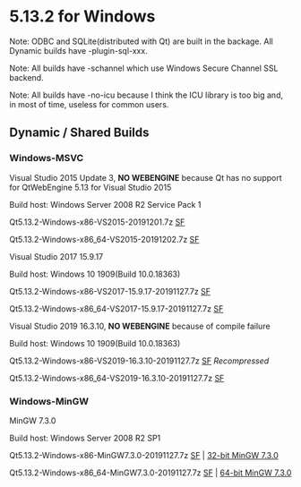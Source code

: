 # 5.13.2 for Windows

Note: ODBC and SQLite(distributed with Qt) are built in the backage. All Dynamic builds have -plugin-sql-xxx.

Note: All builds have -schannel which use Windows Secure Channel SSL backend.

Note: All builds have -no-icu because I think the ICU library is too big and, in most of time, useless for common users.

## Dynamic / Shared Builds

### Windows-MSVC

Visual Studio 2015 Update 3, __NO WEBENGINE__ because Qt has no support for QtWebEngine 5.13 for Visual Studio 2015

Build host: Windows Server 2008 R2 Service Pack 1

Qt5.13.2-Windows-x86-VS2015-20191201.7z [SF](https://sourceforge.net/projects/fsu0413-qtbuilds/files/Qt5.13/Windows-x86/Qt5.13.2-Windows-x86-VS2015-20191201.7z)

Qt5.13.2-Windows-x86_64-VS2015-20191202.7z [SF](https://sourceforge.net/projects/fsu0413-qtbuilds/files/Qt5.13/Windows-x86_64/Qt5.13.2-Windows-x86_64-VS2015-20191202.7z)

Visual Studio 2017 15.9.17

Build host: Windows 10 1909(Build 10.0.18363)

Qt5.13.2-Windows-x86-VS2017-15.9.17-20191127.7z [SF](https://sourceforge.net/projects/fsu0413-qtbuilds/files/Qt5.13/Windows-x86/Qt5.13.2-Windows-x86-VS2017-15.9.17-20191127.7z)

Qt5.13.2-Windows-x86_64-VS2017-15.9.17-20191127.7z [SF](https://sourceforge.net/projects/fsu0413-qtbuilds/files/Qt5.13/Windows-x86_64/Qt5.13.2-Windows-x86_64-VS2017-15.9.17-20191127.7z)

Visual Studio 2019 16.3.10, __NO WEBENGINE__ because of compile failure

Build host: Windows 10 1909(Build 10.0.18363)

Qt5.13.2-Windows-x86-VS2019-16.3.10-20191127.7z [SF](https://sourceforge.net/projects/fsu0413-qtbuilds/files/Qt5.13/Windows-x86/Qt5.13.2-Windows-x86-VS2019-16.3.10-20191127.7z) *Recompressed*

Qt5.13.2-Windows-x86_64-VS2019-16.3.10-20191127.7z [SF](https://sourceforge.net/projects/fsu0413-qtbuilds/files/Qt5.13/Windows-x86_64/Qt5.13.2-Windows-x86_64-VS2019-16.3.10-20191127.7z)

### Windows-MinGW

MinGW 7.3.0

Build host: Windows Server 2008 R2 SP1

Qt5.13.2-Windows-x86-MinGW7.3.0-20191127.7z [SF](https://sourceforge.net/projects/fsu0413-qtbuilds/files/Qt5.13/Windows-x86/Qt5.13.2-Windows-x86-MinGW7.3.0-20191127.7z) | [32-bit MinGW 7.3.0](https://sourceforge.net/projects/mingw-w64/files/Toolchains%20targetting%20Win32/Personal%20Builds/mingw-builds/7.3.0/threads-posix/dwarf/i686-7.3.0-release-posix-dwarf-rt_v5-rev0.7z)

Qt5.13.2-Windows-x86_64-MinGW7.3.0-20191127.7z [SF](https://sourceforge.net/projects/fsu0413-qtbuilds/files/Qt5.13/Windows-x86_64/Qt5.13.2-Windows-x86_64-MinGW7.3.0-20191127.7z) | [64-bit MinGW 7.3.0](https://sourceforge.net/projects/mingw-w64/files/Toolchains%20targetting%20Win64/Personal%20Builds/mingw-builds/7.3.0/threads-posix/seh/x86_64-7.3.0-release-posix-seh-rt_v5-rev0.7z)
